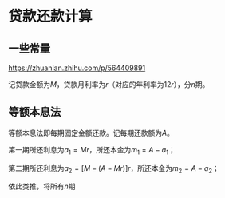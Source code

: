 # 贷款还款计算

## 一些常量

https://zhuanlan.zhihu.com/p/564409891

记贷款金额为$M$，贷款月利率为$r$（对应的年利率为$12r$），分$n$期。

## 等额本息法

等额本息法即每期固定金额还款。记每期还款额为$A$。

第一期所还利息为$a_1=Mr$，所还本金为$m_1=A-a_1$；

第二期所还利息为$a_2=[M-(A-Mr)]r$，所还本金为$m_2=A-a_2$；

依此类推，将所有$n$期

